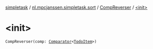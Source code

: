 [simpletask](../../index.md) / [nl.mpcjanssen.simpletask.sort](../index.md) / [CompReverser](index.md) / [&lt;init&gt;](.)

# &lt;init&gt;

`CompReverser(comp: `[`Comparator`](http://docs.oracle.com/javase/6/docs/api/java/util/Comparator.html)`<`[`TodoItem`](../../nl.mpcjanssen.simpletask.dao.gentodo/-todo-item/index.md)`>)`